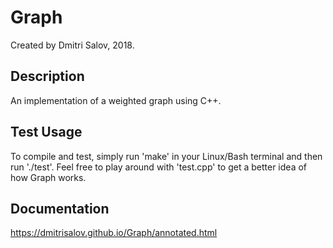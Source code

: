 # Graph
Created by Dmitri Salov, 2018.

Description
----------------------
An implementation of a weighted graph using C++.

Test Usage
----------------------
To compile and test, simply run 'make' in your Linux/Bash terminal and then run './test'.
Feel free to play around with 'test.cpp' to get a better idea of how Graph works.

Documentation
----------------------
https://dmitrisalov.github.io/Graph/annotated.html
